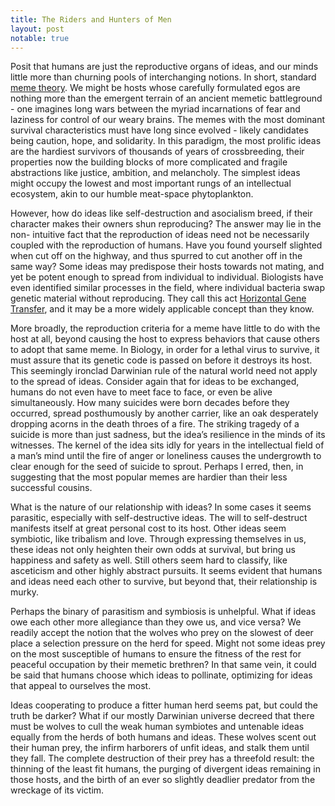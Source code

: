 ```yaml
---
title: The Riders and Hunters of Men
layout: post
notable: true
---
```


Posit that humans are just the reproductive organs of ideas, and our minds
little more than churning pools of interchanging notions. In short, standard
[meme theory][1]. We might be hosts whose carefully formulated egos are nothing
more than the emergent terrain of an ancient memetic battleground - one imagines
long wars between the myriad incarnations of fear and laziness for control of
our weary brains. The memes with the most dominant survival characteristics must
have long since evolved - likely candidates being caution, hope, and solidarity.
In this paradigm, the most prolific ideas are the hardiest survivors of
thousands of years of crossbreeding, their properties now the building blocks of
more complicated and fragile abstractions like justice, ambition, and
melancholy. The simplest ideas might occupy the lowest and most important rungs
of an intellectual ecosystem, akin to our humble meat-space phytoplankton.

However, how do ideas like self-destruction and asocialism breed, if their
character makes their owners shun reproducing? The answer may lie in the non-
intuitive fact that the reproduction of ideas need not be necessarily coupled
with the reproduction of humans. Have you found yourself slighted when cut off
on the highway, and thus spurred to cut another off in the same way? Some ideas
may predispose their hosts towards not mating, and yet be potent enough to
spread from individual to individual. Biologists have even identified similar
processes in the field, where individual bacteria swap genetic material without
reproducing. They call this act [Horizontal Gene Transfer][2], and it may be a
more widely applicable concept than they know.

More broadly, the reproduction criteria for a meme have little to do with the
host at all, beyond causing the host to express behaviors that cause others to
adopt that same meme. In Biology, in order for a lethal virus to survive, it
must assure that its genetic code is passed on before it destroys its host. This
seemingly ironclad Darwinian rule of the natural world need not apply to the
spread of ideas. Consider again that for ideas to be exchanged, humans do not
even have to meet face to face, or even be alive simultaneously. How many
suicides were born decades before they occurred, spread posthumously by another
carrier, like an oak desperately dropping acorns in the death throes of a fire.
The striking tragedy of a suicide is more than just sadness, but the idea’s
resilience in the minds of its witnesses. The kernel of the idea sits idly for
years in the intellectual field of a man’s mind until the fire of anger or
loneliness causes the undergrowth to clear enough for the seed of suicide to
sprout. Perhaps I erred, then, in suggesting that the most popular memes are
hardier than their less successful cousins.

What is the nature of our relationship with ideas? In some cases it seems
parasitic, especially with self-destructive ideas. The will to self-destruct
manifests itself at great personal cost to its host. Other ideas seem symbiotic,
like tribalism and love. Through expressing themselves in us, these ideas not
only heighten their own odds at survival, but bring us happiness and safety as
well. Still others seem hard to classify, like asceticism and other highly
abstract pursuits. It seems evident that humans and ideas need each other to
survive, but beyond that, their relationship is murky.

Perhaps the binary of parasitism and symbiosis is unhelpful. What if ideas owe
each other more allegiance than they owe us, and vice versa? We readily accept
the notion that the wolves who prey on the slowest of deer place a selection
pressure on the herd for speed. Might not some ideas prey on the most
susceptible of humans to ensure the fitness of the rest for peaceful occupation
by their memetic brethren? In that same vein, it could be said that humans
choose which ideas to pollinate, optimizing for ideas that appeal to ourselves
the most.

Ideas cooperating to produce a fitter human herd seems pat, but could the truth
be darker? What if our mostly Darwinian universe decreed that there must be
wolves to cull the weak human symbiotes and untenable ideas equally from the
herds of both humans and ideas. These wolves scent out their human prey, the
infirm harborers of unfit ideas, and stalk them until they fall. The complete
destruction of their prey has a threefold result: the thinning of the least fit
humans, the purging of divergent ideas remaining in those hosts, and the birth
of an ever so slightly deadlier predator from the wreckage of its victim.

[1]: http://en.wikipedia.org/wiki/Meme
[2]: http://en.wikipedia.org/wiki/Horizontal_gene_transfer
